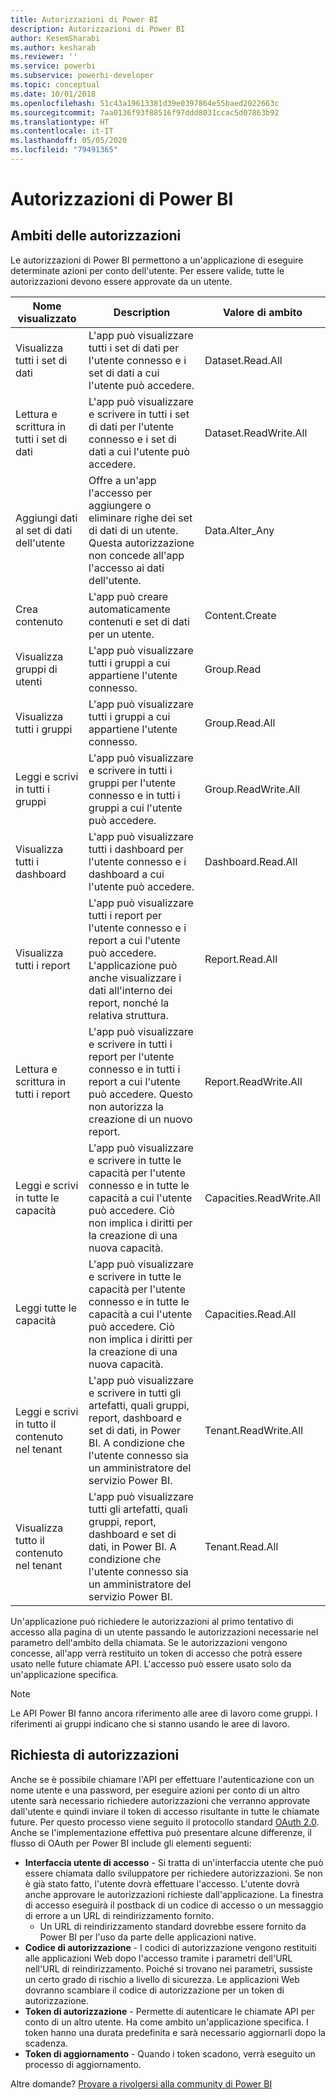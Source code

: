 ```yaml
---
title: Autorizzazioni di Power BI
description: Autorizzazioni di Power BI
author: KesemSharabi
ms.author: kesharab
ms.reviewer: ''
ms.service: powerbi
ms.subservice: powerbi-developer
ms.topic: conceptual
ms.date: 10/01/2018
ms.openlocfilehash: 51c43a19613381d39e0397864e55baed2022663c
ms.sourcegitcommit: 7aa0136f93f88516f97ddd8031ccac5d07863b92
ms.translationtype: HT
ms.contentlocale: it-IT
ms.lasthandoff: 05/05/2020
ms.locfileid: "79491365"
---
```

# <a name="power-bi-permissions"></a>Autorizzazioni di Power BI

## <a name="permission-scopes"></a>Ambiti delle autorizzazioni

Le autorizzazioni di Power BI permettono a un'applicazione di eseguire determinate azioni per conto dell'utente. Per essere valide, tutte le autorizzazioni devono essere approvate da un utente.

| Nome visualizzato | Description | Valore di ambito |
| --- | --- | --- |
| Visualizza tutti i set di dati |L'app può visualizzare tutti i set di dati per l'utente connesso e i set di dati a cui l'utente può accedere. |Dataset.Read.All |
| Lettura e scrittura in tutti i set di dati |L'app può visualizzare e scrivere in tutti i set di dati per l'utente connesso e i set di dati a cui l'utente può accedere. |Dataset.ReadWrite.All |
| Aggiungi dati al set di dati dell'utente |Offre a un'app l'accesso per aggiungere o eliminare righe dei set di dati di un utente. Questa autorizzazione non concede all'app l'accesso ai dati dell'utente. |Data.Alter_Any |
| Crea contenuto |L'app può creare automaticamente contenuti e set di dati per un utente. |Content.Create |
| Visualizza gruppi di utenti |L'app può visualizzare tutti i gruppi a cui appartiene l'utente connesso. |Group.Read |
| Visualizza tutti i gruppi |L'app può visualizzare tutti i gruppi a cui appartiene l'utente connesso. |Group.Read.All |
| Leggi e scrivi in tutti i gruppi |L'app può visualizzare e scrivere in tutti i gruppi per l'utente connesso e in tutti i gruppi a cui l'utente può accedere. |Group.ReadWrite.All |
| Visualizza tutti i dashboard |L'app può visualizzare tutti i dashboard per l'utente connesso e i dashboard a cui l'utente può accedere. |Dashboard.Read.All |
| Visualizza tutti i report |L'app può visualizzare tutti i report per l'utente connesso e i report a cui l'utente può accedere. L'applicazione può anche visualizzare i dati all'interno dei report, nonché la relativa struttura. |Report.Read.All |
| Lettura e scrittura in tutti i report |L'app può visualizzare e scrivere in tutti i report per l'utente connesso e in tutti i report a cui l'utente può accedere. Questo non autorizza la creazione di un nuovo report. |Report.ReadWrite.All |
| Leggi e scrivi in tutte le capacità |L'app può visualizzare e scrivere in tutte le capacità per l'utente connesso e in tutte le capacità a cui l'utente può accedere. Ciò non implica i diritti per la creazione di una nuova capacità. |Capacities.ReadWrite.All |
| Leggi tutte le capacità |L'app può visualizzare e scrivere in tutte le capacità per l'utente connesso e in tutte le capacità a cui l'utente può accedere. Ciò non implica i diritti per la creazione di una nuova capacità. |Capacities.Read.All |
| Leggi e scrivi in tutto il contenuto nel tenant |L'app può visualizzare e scrivere in tutti gli artefatti, quali gruppi, report, dashboard e set di dati, in Power BI. A condizione che l'utente connesso sia un amministratore del servizio Power BI. |Tenant.ReadWrite.All |
| Visualizza tutto il contenuto nel tenant |L'app può visualizzare tutti gli artefatti, quali gruppi, report, dashboard e set di dati, in Power BI. A condizione che l'utente connesso sia un amministratore del servizio Power BI. |Tenant.Read.All |

Un'applicazione può richiedere le autorizzazioni al primo tentativo di accesso alla pagina di un utente passando le autorizzazioni necessarie nel parametro dell'ambito della chiamata. Se le autorizzazioni vengono concesse, all'app verrà restituito un token di accesso che potrà essere usato nelle future chiamate API. L'accesso può essere usato solo da un'applicazione specifica.

> [!NOTE]
> Le API Power BI fanno ancora riferimento alle aree di lavoro come gruppi. I riferimenti ai gruppi indicano che si stanno usando le aree di lavoro.

## <a name="requesting-permissions"></a>Richiesta di autorizzazioni

Anche se è possibile chiamare l'API per effettuare l'autenticazione con un nome utente e una password, per eseguire azioni per conto di un altro utente sarà necessario richiedere autorizzazioni che verranno approvate dall'utente e quindi inviare il token di accesso risultante in tutte le chiamate future. Per questo processo viene seguito il protocollo standard [OAuth 2.0](https://oauth.net/2/). Anche se l'implementazione effettiva può presentare alcune differenze, il flusso di OAuth per Power BI include gli elementi seguenti:

* **Interfaccia utente di accesso** - Si tratta di un'interfaccia utente che può essere chiamata dallo sviluppatore per richiedere autorizzazioni. Se non è già stato fatto, l'utente dovrà effettuare l'accesso. L'utente dovrà anche approvare le autorizzazioni richieste dall'applicazione. La finestra di accesso eseguirà il postback di un codice di accesso o un messaggio di errore a un URL di reindirizzamento fornito.
  * Un URL di reindirizzamento standard dovrebbe essere fornito da Power BI per l'uso da parte delle applicazioni native.
* **Codice di autorizzazione** - I codici di autorizzazione vengono restituiti alle applicazioni Web dopo l'accesso tramite i parametri dell'URL nell'URL di reindirizzamento. Poiché si trovano nei parametri, sussiste un certo grado di rischio a livello di sicurezza. Le applicazioni Web dovranno scambiare il codice di autorizzazione per un token di autorizzazione.
* **Token di autorizzazione** - Permette di autenticare le chiamate API per conto di un altro utente. Ha come ambito un'applicazione specifica. I token hanno una durata predefinita e sarà necessario aggiornarli dopo la scadenza.
* **Token di aggiornamento** - Quando i token scadono, verrà eseguito un processo di aggiornamento.

Altre domande? [Provare a rivolgersi alla community di Power BI](https://community.powerbi.com/)